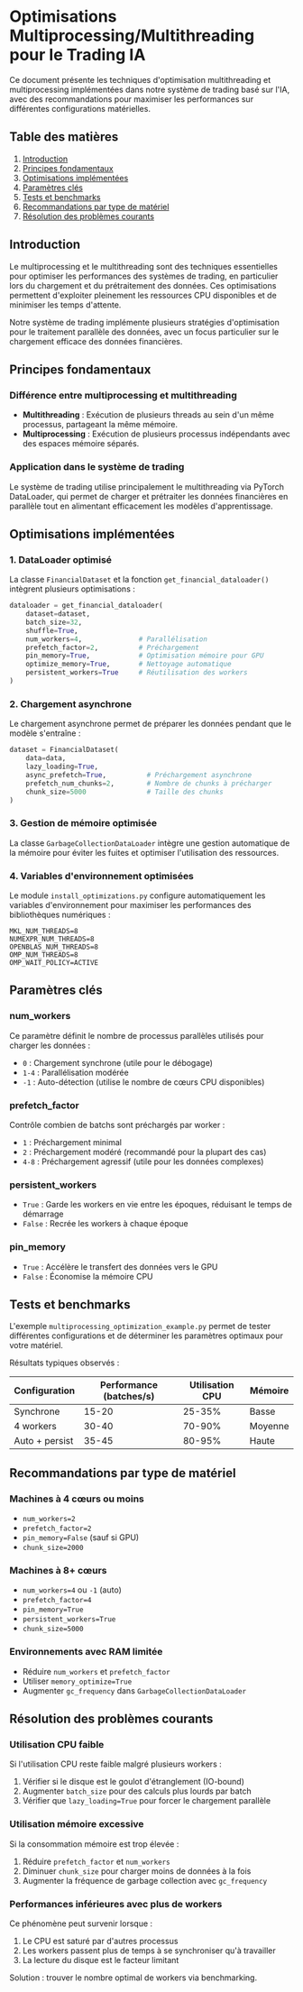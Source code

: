 # Optimisations Multiprocessing/Multithreading pour le Trading IA

Ce document présente les techniques d'optimisation multithreading et multiprocessing implémentées dans notre système de trading basé sur l'IA, avec des recommandations pour maximiser les performances sur différentes configurations matérielles.

## Table des matières

1. [Introduction](#introduction)
2. [Principes fondamentaux](#principes-fondamentaux)
3. [Optimisations implémentées](#optimisations-implémentées)
4. [Paramètres clés](#paramètres-clés)
5. [Tests et benchmarks](#tests-et-benchmarks)
6. [Recommandations par type de matériel](#recommandations-par-type-de-matériel)
7. [Résolution des problèmes courants](#résolution-des-problèmes-courants)

## Introduction

Le multiprocessing et le multithreading sont des techniques essentielles pour optimiser les performances des systèmes de trading, en particulier lors du chargement et du prétraitement des données. Ces optimisations permettent d'exploiter pleinement les ressources CPU disponibles et de minimiser les temps d'attente.

Notre système de trading implémente plusieurs stratégies d'optimisation pour le traitement parallèle des données, avec un focus particulier sur le chargement efficace des données financières.

## Principes fondamentaux

### Différence entre multiprocessing et multithreading

- **Multithreading** : Exécution de plusieurs threads au sein d'un même processus, partageant la même mémoire.
- **Multiprocessing** : Exécution de plusieurs processus indépendants avec des espaces mémoire séparés.

### Application dans le système de trading

Le système de trading utilise principalement le multithreading via PyTorch DataLoader, qui permet de charger et prétraiter les données financières en parallèle tout en alimentant efficacement les modèles d'apprentissage.

## Optimisations implémentées

### 1. DataLoader optimisé

La classe `FinancialDataset` et la fonction `get_financial_dataloader()` intègrent plusieurs optimisations :

```python
dataloader = get_financial_dataloader(
    dataset=dataset,
    batch_size=32,
    shuffle=True,
    num_workers=4,              # Parallélisation
    prefetch_factor=2,          # Préchargement
    pin_memory=True,            # Optimisation mémoire pour GPU
    optimize_memory=True,       # Nettoyage automatique
    persistent_workers=True     # Réutilisation des workers
)
```

### 2. Chargement asynchrone

Le chargement asynchrone permet de préparer les données pendant que le modèle s'entraîne :

```python
dataset = FinancialDataset(
    data=data,
    lazy_loading=True,
    async_prefetch=True,          # Préchargement asynchrone
    prefetch_num_chunks=2,        # Nombre de chunks à précharger
    chunk_size=5000               # Taille des chunks
)
```

### 3. Gestion de mémoire optimisée

La classe `GarbageCollectionDataLoader` intègre une gestion automatique de la mémoire pour éviter les fuites et optimiser l'utilisation des ressources.

### 4. Variables d'environnement optimisées

Le module `install_optimizations.py` configure automatiquement les variables d'environnement pour maximiser les performances des bibliothèques numériques :

```
MKL_NUM_THREADS=8
NUMEXPR_NUM_THREADS=8
OPENBLAS_NUM_THREADS=8
OMP_NUM_THREADS=8
OMP_WAIT_POLICY=ACTIVE
```

## Paramètres clés

### num_workers

Ce paramètre définit le nombre de processus parallèles utilisés pour charger les données :

- `0` : Chargement synchrone (utile pour le débogage)
- `1-4` : Parallélisation modérée
- `-1` : Auto-détection (utilise le nombre de cœurs CPU disponibles)

### prefetch_factor

Contrôle combien de batchs sont préchargés par worker :

- `1` : Préchargement minimal
- `2` : Préchargement modéré (recommandé pour la plupart des cas)
- `4-8` : Préchargement agressif (utile pour les données complexes)

### persistent_workers

- `True` : Garde les workers en vie entre les époques, réduisant le temps de démarrage
- `False` : Recrée les workers à chaque époque

### pin_memory

- `True` : Accélère le transfert des données vers le GPU
- `False` : Économise la mémoire CPU

## Tests et benchmarks

L'exemple `multiprocessing_optimization_example.py` permet de tester différentes configurations et de déterminer les paramètres optimaux pour votre matériel.

Résultats typiques observés :

| Configuration | Performance (batches/s) | Utilisation CPU | Mémoire |
|---------------|-------------------------|-----------------|---------|
| Synchrone     | 15-20                   | 25-35%          | Basse   |
| 4 workers     | 30-40                   | 70-90%          | Moyenne |
| Auto + persist| 35-45                   | 80-95%          | Haute   |

## Recommandations par type de matériel

### Machines à 4 cœurs ou moins

- `num_workers=2`
- `prefetch_factor=2`
- `pin_memory=False` (sauf si GPU)
- `chunk_size=2000`

### Machines à 8+ cœurs

- `num_workers=4` ou `-1` (auto)
- `prefetch_factor=4`
- `pin_memory=True`
- `persistent_workers=True`
- `chunk_size=5000`

### Environnements avec RAM limitée

- Réduire `num_workers` et `prefetch_factor`
- Utiliser `memory_optimize=True`
- Augmenter `gc_frequency` dans `GarbageCollectionDataLoader`

## Résolution des problèmes courants

### Utilisation CPU faible

Si l'utilisation CPU reste faible malgré plusieurs workers :

1. Vérifier si le disque est le goulot d'étranglement (IO-bound)
2. Augmenter `batch_size` pour des calculs plus lourds par batch
3. Vérifier que `lazy_loading=True` pour forcer le chargement parallèle

### Utilisation mémoire excessive

Si la consommation mémoire est trop élevée :

1. Réduire `prefetch_factor` et `num_workers`
2. Diminuer `chunk_size` pour charger moins de données à la fois
3. Augmenter la fréquence de garbage collection avec `gc_frequency`

### Performances inférieures avec plus de workers

Ce phénomène peut survenir lorsque :

1. Le CPU est saturé par d'autres processus
2. Les workers passent plus de temps à se synchroniser qu'à travailler
3. La lecture du disque est le facteur limitant

Solution : trouver le nombre optimal de workers via benchmarking. 